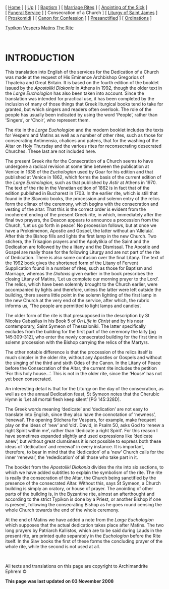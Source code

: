 \[ [Home](index.md) \] \[ [Up](eucholog.md) \] \[ [Baptism](baptism.md) \] \[ [Marriage Rites](marriage.md) \] \[ [Anointing of the Sick](anointin.md) \] \[ [Funeral Service](funeral.md) \] \[ Consecration of a Church \] \[ [Liturgy of Saint James](lit-james.md) \] \[ [Proskomidi](proskomidi.md) \] \[ [Canon for Confession](canon_for_confession.md) \] \[ [Presanctified](presanctified.md) \] \[ [Ordinations](ordinations.md) \]

[Typikon](typikon.md)
[Vespers](dedic-ves.md)
[Matins](dedic-mat.md)
[The Rite](therite.md)

 

INTRODUCTION
============

This translation into English of the services for the Dedication of a Church was made at the request of His Eminence Archbishop Gregorios of Thyateira and Great Britain. It is based on the fourth edition of the booklet issued by the *Apostoliki Diakonia* in Athens in 1992, though the older text in the *Large Euchologion* has also been taken into account. Since the translation was intended for practical use, it has been completed by the inclusion of many of those things that Greek liturgical books tend to take for granted, but which singers and readers often overlook. The role of the people has usually been indicated by using the word ‘People’, rather than ‘Singers’, or ‘Choir’, who represent them.

The rite in the *Large Euchologion* and the modern booklet includes the texts for Vespers and Matins as well as a number of other rites, such as those for consecrating Antimensia, chalices and patens, that for the washing of the Altar on Holy Thursday and the various rites for reconsecrating desecrated Churches. These last are not included here.

The present Greek rite for the Consecration of a Church seems to have undergone a radical revision at some time between the publication at Venice in 1638 of the *Euchologion* used by Goar for his edition and that published at Venice in 1862, which forms the basis of the current edition of the *Large Euchologion*, such as that published by *Astir* at Athens in 1970. The text of the rite in the Venetian edition of 1862 is in fact that of the edition published in Bucharest in 1703. In the earlier rite, which is still that found in the Slavonic books, the procession and solemn entry of the relics form the climax of the ceremony, which begins with the consecration and vesting of the altar. That this is the correct order is evident from the incoherent ending of the present Greek rite, in which, immediately after the final two prayers, the Deacon appears to announce a procession from the Church, ‘Let us go forth in peace’. No procession follows, but at once we have a Prokeimenon, Apostle and Gospel, the latter without an ‘Alleluia’. After this the Bishop fills and lights the first lamp in the new Church. Two stichera, the Trisagion prayers and the Apolytikia of the Saint and the Dedication are followed by the a litany and the Dismissal. The Apostle and Gospel are really those for the following Liturgy and are not part of the rite of Dedication. There is also some confusion over the final Litany. The text of the 1992 book gives the shortened form of the Litany of Fervent Supplication found in a number of rites, such as those for Baptism and Marriage, whereas the *Diataxis* given earlier in the book prescribes the closing Litany of Matins, ‘Let us complete our morning prayer to the Lord’. The relics, which have been solemnly brought to the Church earlier, were accompanied by lights and therefore, unless the latter were left outside the building, there seems little point in the solemn lighting of the first lamp in the new Church at the very end of the service, after which, the rubric informs us, ‘The people are permitted to light lamps and candles’.

The older form of the rite is that presupposed in the description by St Nicolas Cabasilas in his Book 5 of *On Life in Christ* and by his near contemporary, Saint Symeon of Thessaloniki. The latter specifically excludes from the building for the first part of the ceremony the laity \[pg 145:309-312\], who enter the newly consecrated building for the first time in solemn procession with the Bishop carrying the relics of the Martyrs.

The other notable difference is that the procession of the relics itself is much simpler in the older rite, without any Apostles or Gospels and without the singing of the third and sixth Odes of the Canon. In the Litany of Peace before the Consecration of the Altar, the current rite includes the petition ‘For this holy house…’. This is not in the older rite, since the ‘House’ has not yet been consecrated.

An interesting detail is that for the Liturgy on the day of the consecration, as well as on the annual Dedication feast, St Symeon notes that the Cherubic Hymn is ‘Let all mortal flesh keep silent’ \[PG 145:328D\].

The Greek words meaning ‘dedicate’ and ‘dedication’ are not easy to translate into English, since they also have the connotation of ‘newness’, ‘renewal’. The opening Stichera for Vespers, for example, make frequent play on the ideas of ‘new’ and ‘old’. David, in Psalm 50, asks God to ‘renew a right Spirit within me’, rather than ‘dedicate a right Spirit’. For this reason I have sometimes expanded slightly and used expressions like ‘dedicate anew’, but without great clumsiness it is not possible to express both these ideas of ‘dedication’ and renewal’ in every instance. It is important, therefore, to bear in mind that the ‘dedication’ of a ‘new’ Church calls for the inner ‘renewal’, the ‘rededication’ of all those who take part in it.

The booklet from the *Apostoliki Diakonia* divides the rite into six sections, to which we have added subtitles to explain the symbolism of the rite. The rite is really the consecration of the Altar, the Church being sanctified by the presence of the consecrated Altar. Without this, says St Symeon, a Church building is simply an oratory, or house of prayer. The anointing of other parts of the building is, in the Byzantine rite, almost an afterthought and according to the strict Typikon is done by a Priest, or another Bishop if one is present, following the consecrating Bishop as he goes round censing the whole Church towards the end of the whole ceremony.

At the end of Matins we have added a note from the *Large Euchologion* which supposes that the actual dedication takes place after Matins. The two long prayers by Patriarch Kallistos, which are to be said during Lauds in the present rite, are printed quite separately in the *Euchologion* before the Rite itself. In the Slav books the first of these forms the concluding prayer of the whole rite, while the second is not used at all.

 

All texts and translations on this page are copyright to
Archimandrite Ephrem ©

**This page was last updated on 03 November 2008**
